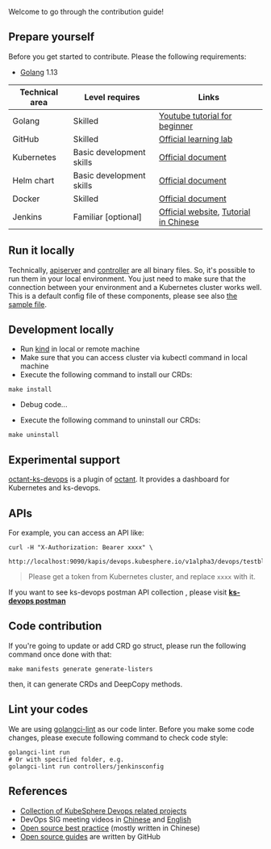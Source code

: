 Welcome to go through the contribution guide!

## Prepare yourself

Before you get started to contribute. Please the following requirements:

* [Golang](https://golang.org/) 1.13

| Technical area | Level requires | Links |
|---|---|---|
| Golang | Skilled | [Youtube tutorial for beginner](https://www.youtube.com/watch?v=75lJDVT1h0s&list=PLzMcBGfZo4-mtY_SE3HuzQJzuj4VlUG0q) |
| GitHub | Skilled | [Official learning lab](https://lab.github.com/) |
| Kubernetes | Basic development skills | [Official document](https://kubernetes.io/) |
| Helm chart | Basic development skills | [Official document](https://helm.sh/) |
| Docker | Skilled | [Official document](https://docs.docker.com/) |
| Jenkins | Familiar [optional] | [Official website](https://www.jenkins.io/), [Tutorial in Chinese](https://www.bilibili.com/video/BV1fp4y1r7Dd) |

## Run it locally

Technically, [apiserver](cmd/apiserver) and [controller](cmd/controller) are all binary files. So,
it's possible to run them in your local environment. You just need to make sure that the connection
between your environment and a Kubernetes cluster works well. This is a default config file of these
components, please see also [the sample file](config/samples/kubesphere.yaml).

## Development locally

- Run [kind](https://github.com/kubernetes-sigs/kind) in local or remote machine
- Make sure that you can access cluster via kubectl command in local machine
- Execute the following command to install our CRDs:

```shell
make install
```

- Debug code...

- Execute the following command to uninstall our CRDs:

```shell
make uninstall
```

## Experimental support

[octant-ks-devops](https://github.com/LinuxSuRen/octant-ks-devops) is a plugin of [octant](https://github.com/vmware-tanzu/octant/).
It provides a dashboard for Kubernetes and ks-devops.

## APIs

For example, you can access an API like:

```shell script
curl -H "X-Authorization: Bearer xxxx" \
  http://localhost:9090/kapis/devops.kubesphere.io/v1alpha3/devops/testblpsz/pipelines
```

> Please get a token from Kubernetes cluster, and replace `xxxx` with it.

If you want to see ks-devops postman API collection , please visit **[ks-devops postman](https://www.postman.com/ks-devops/workspace/kubesphere-devops)**

## Code contribution

If you're going to update or add CRD go struct, please run the following command once done with that:

`make manifests generate generate-listers`

then, it can generate CRDs and DeepCopy methods.

## Lint your codes

We are using [golangci-lint](https://golangci-lint.run/) as our code linter. Before you make some code changes, please execute following command to check code style:

```shell
golangci-lint run
# Or with specified folder, e.g.
golangci-lint run controllers/jenkinsconfig
```

## References

- [Collection of KubeSphere Devops related projects](docs/projects.md)
- DevOps SIG meeting videos in [Chinese](https://space.bilibili.com/438908638/channel/seriesdetail) and [English](https://www.youtube.com/watch?v=c3V-2RX9yGY&list=PLwDEgvYeF0jL-CAJ9SpCx_QWKMDGLKqgN)
- [Open source best practice](https://github.com/LinuxSuRen/open-source-best-practice) (mostly written in Chinese)
- [Open source guides](https://opensource.guide/) are written by GitHub